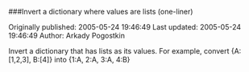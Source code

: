 ###Invert a dictionary where values are lists (one-liner)

Originally published: 2005-05-24 19:46:49
Last updated: 2005-05-24 19:46:49
Author: Arkady Pogostkin

Invert a dictionary that has lists as its values.  For example, convert {A:[1,2,3], B:[4]} into {1:A, 2:A, 3:A, 4:B}